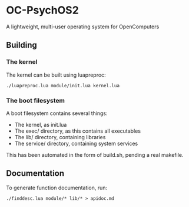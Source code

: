 # OC-PsychOS2

A lightweight, multi-user operating system for OpenComputers

## Building

### The kernel

The kernel can be built using luapreproc:

    ./luapreproc.lua module/init.lua kernel.lua

### The boot filesystem

A boot filesystem contains several things:

 - The kernel, as init.lua
 - The exec/ directory, as this contains all executables
 - The lib/ directory, containing libraries
 - The service/ directory, containing system services

This has been automated in the form of build.sh, pending a real makefile.

## Documentation

To generate function documentation, run:

    ./finddesc.lua module/* lib/* > apidoc.md
